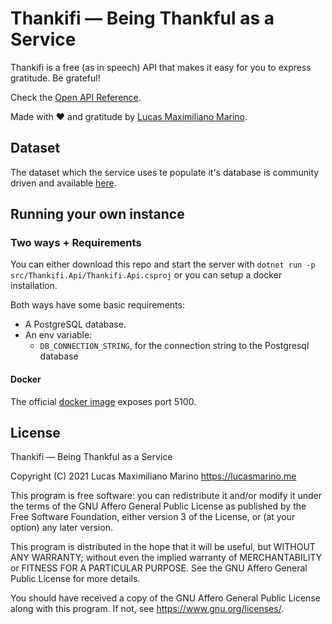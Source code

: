 # Thankifi — Being Thankful as a Service
Thankifi is a free (as in speech) API that makes it easy for you to express gratitude. Be grateful!

Check the [Open API Reference](https://api.thanki.fi).

Made with ❤️ and gratitude by [Lucas Maximiliano Marino](https://lucasmarino.me).

## Dataset

The dataset which the service uses te populate it's database is community driven and available [here](https://github.com/thankifi/dataset).

## Running your own instance

### Two ways + Requirements
You can either download this repo and start the server with `dotnet run -p src/Thankifi.Api/Thankifi.Api.csproj` or you can setup a docker installation.

Both ways have some basic requirements: 
- A PostgreSQL database.
- An env variable:
    + `DB_CONNECTION_STRING`, for the connection string to the Postgresql database

#### Docker
The official [docker image](https://hub.docker.com/r/thankifi/thankifi) exposes port 5100.

## License
Thankifi — Being Thankful as a Service

Copyright (C) 2021  Lucas Maximiliano Marino <https://lucasmarino.me>

This program is free software: you can redistribute it and/or modify
it under the terms of the GNU Affero General Public License as published
by the Free Software Foundation, either version 3 of the License, or
(at your option) any later version.

This program is distributed in the hope that it will be useful,
but WITHOUT ANY WARRANTY; without even the implied warranty of
MERCHANTABILITY or FITNESS FOR A PARTICULAR PURPOSE.  See the
GNU Affero General Public License for more details.

You should have received a copy of the GNU Affero General Public License
along with this program.  If not, see <https://www.gnu.org/licenses/>.
